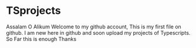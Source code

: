 # TSprojects
Assalam O Alikum
Welcome to my github account, This is my first file on github. I am new here in github and soon upload my projects of Typescripts.
So Far this is enough Thanks
